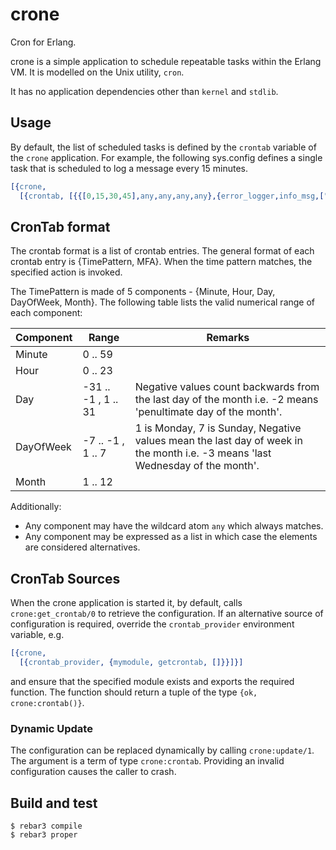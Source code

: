 # crone

Cron for Erlang.

crone is a simple application to schedule repeatable tasks within the Erlang
VM. It is modelled on the Unix utility, `cron`.

It has no application dependencies other than `kernel` and `stdlib`.

## Usage
By default, the list of scheduled tasks is defined by the `crontab` variable
of the `crone` application. For example, the following sys.config defines a
single task that is scheduled to log a message every 15 minutes.

```erlang
[{crone, 
  [{crontab, [{{[0,15,30,45],any,any,any,any},{error_logger,info_msg,["Hello world.~n"]}}]}]}].
```

## CronTab format
The crontab format is a list of crontab entries. The general format of each
crontab entry is {TimePattern, MFA}. When the time pattern matches, the
specified action is invoked.

The TimePattern is made of 5 components - {Minute, Hour, Day, DayOfWeek, Month}. The
following table lists the valid numerical range of each component:

Component | Range               | Remarks
----------|---------------------|----------------------
Minute    |             0 .. 59 |
Hour      |             0 .. 23 |
Day       | -31 .. -1 , 1 .. 31 | Negative values count backwards from the last day of the month i.e. -2 means 'penultimate day of the month'.
DayOfWeek |  -7 .. -1 , 1 ..  7 | 1 is Monday, 7 is Sunday, Negative values mean the last day of week in the month i.e. -3 means 'last Wednesday of the month'.
Month     |             1 .. 12 |

Additionally:

- Any component may have the wildcard atom `any` which always matches.
- Any component may be expressed as a list in which case the elements are considered alternatives.

## CronTab Sources
When the crone application is started it, by default, calls `crone:get_crontab/0` to retrieve the configuration. If an alternative source of configuration is required, override the `crontab_provider` environment variable, e.g.

```erlang
[{crone, 
  [{crontab_provider, {mymodule, getcrontab, []}}]}]
```
and ensure that the specified module exists and exports the required function. The function should return a tuple of the type `{ok, crone:crontab()}`.

### Dynamic Update
The configuration can be replaced dynamically by calling `crone:update/1`. The argument is a term of type `crone:crontab`. Providing an invalid configuration causes the caller to crash.


## Build and test

    $ rebar3 compile
    $ rebar3 proper
    
